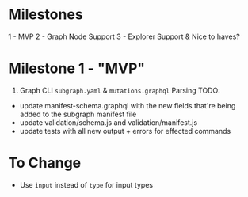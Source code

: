 # Milestones
1 - MVP
2 - Graph Node Support
3 - Explorer Support & Nice to haves?

# Milestone 1 - "MVP"
1. Graph CLI `subgraph.yaml` & `mutations.graphql` Parsing
TODO:
- update manifest-schema.graphql with the new fields that're being added to the subgraph manifest file
- update validation/schema.js and validation/manifest.js
- update tests with all new output + errors for effected commands



# To Change
- Use `input` instead of `type` for input types
